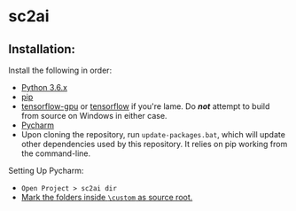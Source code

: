 # sc2ai

## Installation:
Install the following in order:
* [Python 3.6.x](https://www.python.org/downloads/)
* [pip](https://pip.pypa.io/en/stable/installing/)
* [tensorflow-gpu](https://www.tensorflow.org/install/gpu) or [tensorflow](https://www.tensorflow.org/install/pip) if you're lame. Do **_not_** attempt to build from source on Windows in either case.
* [Pycharm](https://www.jetbrains.com/pycharm/download/#section=windows)
* Upon cloning the repository, run `update-packages.bat`, which will update other dependencies used by this repository. It relies on pip working from the command-line.

Setting Up Pycharm:
* `Open Project > sc2ai dir`
* [Mark the folders inside `\custom` as source root.](https://stackoverflow.com/questions/31432976/pycharm-not-recognizing-packages-even-when-init-py-exits)


